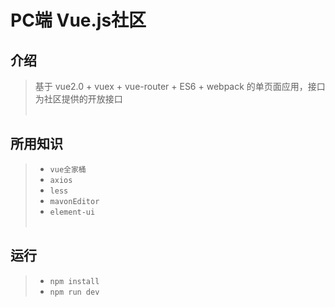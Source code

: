 # PC端 Vue.js社区
## 介绍
> 基于 vue2.0 + vuex + vue-router + ES6 + webpack 的单页面应用，接口为社区提供的开放接口  </br></br>

## 所用知识
>* `vue全家桶`
>* `axios`
>* `less`
>* `mavonEditor`
>* `element-ui` </br></br>

## 运行
>* `npm install`
>* `npm run dev`
